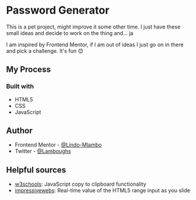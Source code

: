 # Password Generator

This is a pet project, might improve it some other time.
I just have these small ideas and decide to work on the thing and... ja

I am inspired by Frontend Mentor, if I am out of ideas I just go on in there and pick a challenge. It's fun 😊

## My Process

### Built with

- HTML5
- CSS
- JavaScript

## Author

- Frontend Mentor - [@Lindo-Mlambo](https://www.frontendmentor.io/profile/Lindo-Mlambo)
- Twitter - [@Lamboughs](https://www.twitter.com/Lamboughs)

## Helpful sources

- [w3schools](https://www.w3schools.com/howto/howto_js_copy_clipboard.asp): JavaScript copy to clipboard functionality
- [impressivewebs](https://www.impressivewebs.com/onchange-vs-oninput-for-range-sliders/): Real-time value of the HTML5 range input as you slide
